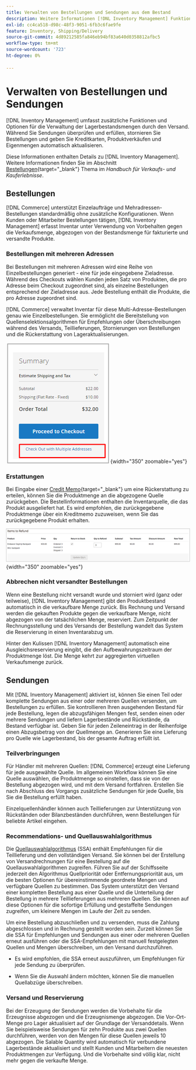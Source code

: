 ```yaml
---
title: Verwalten von Bestellungen und Sendungen aus dem Bestand
description: Weitere Informationen [!DNL Inventory Management] Funktionen und Optionen zur Verwaltung der Lagerbestandsmengen durch den Versand.
exl-id: cc4ca518-d98c-48f3-9051-6fb3c6fae9fe
feature: Inventory, Shipping/Delivery
source-git-commit: 4d89212585fa846eb94bf83a640d0358812afbc5
workflow-type: tm+mt
source-wordcount: '723'
ht-degree: 0%

---
```


# Verwalten von Bestellungen und Sendungen

[!DNL Inventory Management] umfasst zusätzliche Funktionen und Optionen für die Verwaltung der Lagerbestandsmengen durch den Versand. Während Sie Sendungen überprüfen und erfüllen, stornieren Sie Bestellungen und geben Sie Kreditkarten, Produktverkäufen und Eigenmengen automatisch aktualisieren.

Diese Informationen enthalten Details zu [!DNL Inventory Management]. Weitere Informationen finden Sie im Abschnitt [Bestellungen](../stores-purchase/orders.md){target="_blank"} Thema im _Handbuch für Verkaufs- und Kauferlebnisse_.

## Bestellungen

[!DNL Commerce] unterstützt Einzelaufträge und Mehradressen-Bestellungen standardmäßig ohne zusätzliche Konfigurationen. Wenn Kunden oder Mitarbeiter Bestellungen tätigen, [!DNL Inventory Management] erfasst Inventar unter Verwendung von Vorbehalten gegen die Verkaufsmenge, abgezogen von der Bestandsmenge für fakturierte und versandte Produkte.

### Bestellungen mit mehreren Adressen

Bei Bestellungen mit mehreren Adressen wird eine Reihe von Einzelbestellungen generiert - eine für jede eingegebene Zieladresse. Während des Checkouts wählen Kunden jeden Satz von Produkten, die pro Adresse beim Checkout zugeordnet sind, als einzelne Bestellungen entsprechend der Zieladresse aus. Jede Bestellung enthält die Produkte, die pro Adresse zugeordnet sind.

[!DNL Commerce] verwaltet Inventar für diese Multi-Adresse-Bestellungen genau wie Einzelbestellungen. Sie ermöglicht die Bereitstellung von Quellenselektionsalgorithmen für Empfehlungen oder Überschreibungen während des Versands, Teillieferungen, Stornierungen von Bestellungen und die Rückerstattung von Lageraktualisierungen.

![Multi-Adresse beim Checkout](assets/inventory-multi-ship.png){width="350" zoomable="yes"}

### Erstattungen

Bei Eingabe einer [Credit Memo](../stores-purchase/credit-memo-create.md){target="_blank"} um eine Rückerstattung zu erteilen, können Sie die Produktmenge an die abgezogene Quelle zurückgeben. Die Bestellinformationen enthalten die Inventarquelle, die das Produkt ausgeliefert hat. Es wird empfohlen, die zurückgegebene Produktmenge über ein Kreditmemo zuzuweisen, wenn Sie das zurückgegebene Produkt erhalten.

![Artikel, die mit ausgewählter Rückgabe an Lager zurückgezahlt werden](assets/credit-memo-items-to-refund.png)
{width="350" zoomable="yes"}

### Abbrechen nicht versandter Bestellungen

Wenn eine Bestellung nicht versandt wurde und storniert wird (ganz oder teilweise), [!DNL Inventory Management] gibt den Produktbestand automatisch in die verkaufbare Menge zurück. Bis Rechnung und Versand werden die gekauften Produkte gegen die verkaufbare Menge, nicht abgezogen von der tatsächlichen Menge, reserviert. Zum Zeitpunkt der Rechnungsstellung und des Versands der Bestellung wandelt das System die Reservierung in einen Inventarabzug um.

Hinter den Kulissen [!DNL Inventory Management] automatisch eine Ausgleichsreservierung eingibt, die den Aufbewahrungszeitraum der Produktmenge löst. Die Menge kehrt zur aggregierten virtuellen Verkaufsmenge zurück.

## Sendungen

Mit [!DNL Inventory Management] aktiviert ist, können Sie einen Teil oder komplette Sendungen aus einer oder mehreren Quellen versenden, um Bestellungen zu erfüllen. Sie kontrollieren Ihren ausgehenden Bestand für jede Bestellung, legen die abzugsfähigen Mengen fest, senden einen oder mehrere Sendungen und liefern Lagerbestände und Rückstände, da Bestand verfügbar ist. Geben Sie für jeden Zeileneintrag in der Reihenfolge einen Abzugsbetrag von der Quellmenge an. Generieren Sie eine Lieferung pro Quelle wie Lagerbestand, bis der gesamte Auftrag erfüllt ist.

### Teilverbringungen

Für Händler mit mehreren Quellen: [!DNL Commerce] erzeugt eine Lieferung für jede ausgewählte Quelle. Im allgemeinen Workflow können Sie eine Quelle auswählen, die Produktmenge so einstellen, dass sie von der Bestellung abgezogen wird, und mit dem Versand fortfahren. Erstellen Sie nach Abschluss des Vorgangs zusätzliche Sendungen für jede Quelle, bis Sie die Bestellung erfüllt haben.

Einzelquellenhändler können auch Teillieferungen zur Unterstützung von Rückständen oder Bilanzbeständen durchführen, wenn Bestellungen für beliebte Artikel eingehen.

### Recommendations- und Quellauswahlalgorithmus

Die [Quellauswahlalgorithmus](selection-reservations.md) (SSA) enthält Empfehlungen für die Teillieferung und den vollständigen Versand. Sie können bei der Erstellung von Versandrechnungen für eine Bestellung auf die Quellauswahlalgorithmen zugreifen. Führen Sie auf der Schiffsseite jederzeit den Algorithmus Quellpriorität oder Entfernungspriorität aus, um die besten Optionen für übereinstimmende geordnete Mengen und verfügbare Quellen zu bestimmen. Das System unterstützt den Versand einer kompletten Bestellung aus einer Quelle und die Unterteilung der Bestellung in mehrere Teillieferungen aus mehreren Quellen. Sie können auf diese Optionen für die sofortige Erfüllung und gestaffelte Sendungen zugreifen, um kleinere Mengen im Laufe der Zeit zu senden.

Um eine Bestellung abzuschließen und zu versenden, muss die Zahlung abgeschlossen und in Rechnung gestellt worden sein. Zurzeit können Sie die SSA für Empfehlungen und Sendungen aus einer oder mehreren Quellen erneut ausführen oder die SSA-Empfehlungen mit manuell festgelegten Quellen und Mengen überschreiben, um den Versand durchzuführen.

- Es wird empfohlen, die SSA erneut auszuführen, um Empfehlungen für jede Sendung zu überprüfen.

- Wenn Sie die Auswahl ändern möchten, können Sie die manuellen Quellabzüge überschreiben.

### Versand und Reservierung

Bei der Erzeugung der Sendungen werden die Vorbehalte für die Erzeugnisse abgezogen und die Erzeugnismenge abgezogen. Die Vor-Ort-Menge pro Lager aktualisiert auf der Grundlage der Versanddetails. Wenn Sie beispielsweise Sendungen für zehn Produkte aus zwei Quellen durchführen, werden von den Mengen für diese Quellen jeweils 10 abgezogen. Die Salable Quantity wird automatisch für verbundene Lagerbestände aktualisiert und stellt Kunden und Mitarbeitern die neuesten Produktmengen zur Verfügung. Und die Vorbehalte sind völlig klar, nicht mehr gegen die verkaufte Menge.
